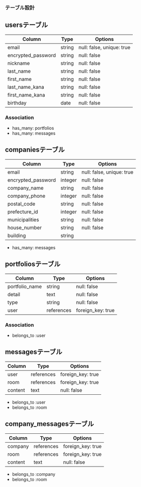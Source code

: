 ### テーブル設計

## usersテーブル

| Column             | Type    | Options                   |
| ------------------ | ------- | ------------------------- |
| email              | string  | null: false, unique: true |
| encrypted_password | string  | null: false               |
| nickname           | string  | null: false               |
| last_name          | string  | null: false               |
| first_name         | string  | null: false               | 
| last_name_kana     | string  | null: false               |  
| first_name_kana    | string  | null: false               |
| birthday           | date    | null: false               |

### Association

- has_many: portfolios
- has_many: messages



## companiesテーブル

| Column             | Type    | Options                   |
|------------------- | ------- |-------------------------- |
| email              | string  | null: false, unique: true |
| encrypted_password | integer | null: false               |
| company_name       | string  | null: false               |
| company_phone      | integer | null: false               |
| postal_code        | string  | null: false               |
| prefecture_id      | integer | null: false               | 
| municipalities     | string  | null: false               |
| house_number       | string  | null: false               |
| building           | string  |                           |

- has_many: messages



## portfoliosテーブル

| Column         | Type       | Options           |
| -------------- | ------     | ----------------- |
| portfolio_name | string     | null: false       |
| detail         | text       | null: false       |
| type           | string     | null: false       |
| user           | references | foreign_key: true |

### Association

- belongs_to :user



## messagesテーブル

| Column         | Type       | Options           |
| -------------- | ---------- | ----------------- |
| user           | references | foreign_key: true |
| room           | references | foreign_key: true |
| content        | text       | null: false       |

- belongs_to :user
- belongs_to :room



## company_messagesテーブル

| Column         | Type       | Options           |
| -------------- | ---------- | ----------------- |
| company        | references | foreign_key: true |
| room           | references | foreign_key: true |
| content        | text       | null: false       |

- belongs_to :company
- belongs_to :room
